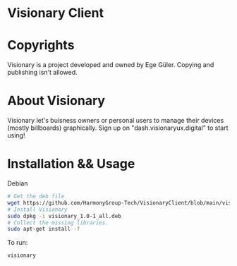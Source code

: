 # Visionary Client
# Copyrights
Visionary is a project developed and owned by Ege Güler. Copying and publishing isn't allowed.
# About Visionary
Visionary let's buisness owners or personal users to manage their devices (mostly billboards) graphically. Sign up on "dash.visionaryux.digital" to start using! 

# Installation && Usage
Debian
```bash
# Get the deb file
wget https://github.com/HarmonyGroup-Tech/VisionaryClient/blob/main/visionary_1.0-1_all.deb
# Install Visionary
sudo dpkg -i visionary_1.0-1_all.deb
# Collect the missing libraries.
sudo apt-get install -f
```
To run:
```bash
visionary
```

